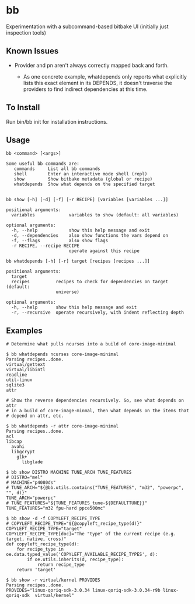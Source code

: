 bb
==

Experimentation with a subcommand-based bitbake UI (initially just inspection tools)


Known Issues
------------

- Provider and pn aren't always correctly mapped back and forth.

    - As one concrete example, whatdepends only reports what explicitly lists
      this exact element in its DEPENDS, it doesn't traverse the providers to
      find indirect dependencies at this time.


To Install
----------

Run bin/bb init for installation instructions.


Usage
-----

    bb <command> [<args>]

    Some useful bb commands are:
       commands     List all bb commands
       shell        Enter an interactive mode shell (repl)
       show         Show bitbake metadata (global or recipe)
       whatdepends  Show what depends on the specified target


    bb show [-h] [-d] [-f] [-r RECIPE] [variables [variables ...]]

    positional arguments:
      variables             variables to show (default: all variables)

    optional arguments:
      -h, --help            show this help message and exit
      -d, --dependencies    also show functions the vars depend on
      -f, --flags           also show flags
      -r RECIPE, --recipe RECIPE
                            operate against this recipe

    bb whatdepends [-h] [-r] target [recipes [recipes ...]]

    positional arguments:
      target
      recipes          recipes to check for dependencies on target (default:
                       universe)

    optional arguments:
      -h, --help       show this help message and exit
      -r, --recursive  operate recursively, with indent reflecting depth


Examples
--------

    # Determine what pulls ncurses into a build of core-image-minimal

    $ bb whatdepends ncurses core-image-minimal
    Parsing recipes..done.
    virtual/gettext
    virtual/libintl
    readline
    util-linux
    sqlite3
    attr

    # Show the reverse dependencies recursively. So, see what depends on attr
    # in a build of core-image-minmal, then what depends on the items that
    # depend on attr, etc.

    $ bb whatdepends -r attr core-image-minimal
    Parsing recipes..done.
    acl
    libcap
      avahi
      libgcrypt
        gtk+
          libglade

    $ bb show DISTRO MACHINE TUNE_ARCH TUNE_FEATURES
    # DISTRO="mel"
    # MACHINE="p4080ds"
    # TUNE_ARCH="${@bb.utils.contains("TUNE_FEATURES", "m32", "powerpc", "", d)}"
    TUNE_ARCH="powerpc"
    # TUNE_FEATURES="${TUNE_FEATURES_tune-${DEFAULTTUNE}}"
    TUNE_FEATURES="m32 fpu-hard ppce500mc"

    $ bb show -d -f COPYLEFT_RECIPE_TYPE
    # COPYLEFT_RECIPE_TYPE="${@copyleft_recipe_type(d)}"
    COPYLEFT_RECIPE_TYPE="target"
    COPYLEFT_RECIPE_TYPE[doc]="The "type" of the current recipe (e.g. target, native, cross)"
    def copyleft_recipe_type(d):
        for recipe_type in oe.data.typed_value('COPYLEFT_AVAILABLE_RECIPE_TYPES', d):
            if oe.utils.inherits(d, recipe_type):
                return recipe_type
        return 'target'

    $ bb show -r virtual/kernel PROVIDES
    Parsing recipes..done.
    PROVIDES="linux-qoriq-sdk-3.0.34 linux-qoriq-sdk-3.0.34-r9b linux-qoriq-sdk  virtual/kernel"
